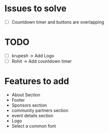 # Issues to solve
- [ ] Countdown timer and buttons are overlapping

# TODO
- [ ] krupesh -> Add Logo
- [ ] Rohit -> Add countdown timer

# Features to add
- About Section
- Footer
- Sponsors section
- community partners section
- event details section
- Logo
- Select a common font